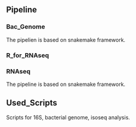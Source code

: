 ## Pipeline
### Bac_Genome
The pipelien is based on snakemake framework. 
### R_for_RNAseq

### RNAseq
The pipeline is based on snakemake framework.

## Used_Scripts
Scripts for 16S, bacterial genome, isoseq analysis.
